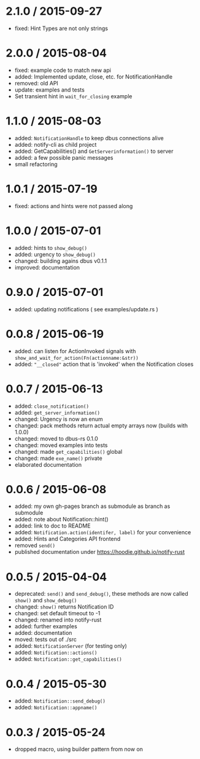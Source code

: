 
2.1.0 / 2015-09-27
==================

  * fixed: Hint Types are not only strings

2.0.0 / 2015-08-04
==================

  * fixed: example code to match new api
  * added: Implemented update, close, etc. for NotificationHandle
  * removed: old API
  * update: examples and tests
  * Set transient hint in `wait_for_closing` example


1.1.0 / 2015-08-03
==================

  * added: `NotificationHandle` to keep dbus connections alive
  * added: notify-cli as child project
  * added: GetCapabilities() and `GetServerinformation()` to server
  * added: a few possible panic messages
  * small refactoring

1.0.1 / 2015-07-19
==================

  * fixed: actions and hints were not passed along

1.0.0 / 2015-07-01
==================

  * added: hints to `show_debug()`
  * added: urgency to `show_debug()`
  * changed: building agains dbus v0.1.1
  * improved: documentation

0.9.0 / 2015-07-01
==================

  * added: updating notifications ( see examples/update.rs )

0.0.8 / 2015-06-19
==================

  * added: can listen for ActionInvoked signals with `show_and_wait_for_action(Fn(actionname:&str))`
  * added: `"__closed"` action that is 'invoked' when the Notification closes

0.0.7 / 2015-06-13
==================

  * added: `close_notification()`
  * added: `get_server_information()`
  * changed: Urgency is now an enum
  * changed: pack methods return actual empty arrays now (builds with 1.0.0)
  * changed: moved to dbus-rs 0.1.0
  * changed: moved examples into tests
  * changed: made `get_capabilities()` global
  * changed: made `exe_name()` private
  * elaborated documentation

0.0.6 / 2015-06-08
==================

  * added: my own gh-pages branch as submodule as branch as submodule
  * added: note about Notification::hint()
  * added: link to doc to README
  * added: `Notification.action(identifer, label)` for your convenience
  * added: Hints and Categories API frontend
  * removed `send()`
  * published documentation under https://hoodie.github.io/notify-rust

0.0.5 / 2015-04-04
==================
  * deprecated: `send()` and `send_debug()`, these methods are now called
	`show()` and `show_debug()`
  * changed: `show()` returns Notification ID
  * changed: set default timeout to -1
  * changed: renamed into notify-rust
  * added: further examples
  * added: documentation
  * moved: tests out of ./src
  * added: `NotificationServer` (for testing only)
  * added: `Notification::actions()`
  * added: `Notification::get_capabilities()`

0.0.4 / 2015-05-30
==================
  * added: `Notification::send_debug()`
  * added: `Notification::appname()`

0.0.3 / 2015-05-24
==================
  * dropped macro, using builder pattern from now on
